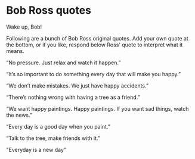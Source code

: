 Bob Ross quotes
===============

Wake up, Bob!

Following are a bunch of Bob Ross original quotes. Add your own quote at the bottom, or if you like, respond below Ross' quote to interpret what it means.


“No pressure. Just relax and watch it happen.”

“It’s so important to do something every day that will make you happy.”

“We don’t make mistakes. We just have happy accidents.”

“There’s nothing wrong with having a tree as a friend.”

“We want happy paintings. Happy paintings. If you want sad things, watch the news.”

“Every day is a good day when you paint.”

“Talk to the tree, make friends with it.”

"Everyday is a new day"

